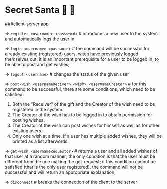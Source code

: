 # Secret Santa :santa: :gift:
###client-server app

=> `register <username> <password>` # introduces a new user to the system and automatically logs the user in

=> `login <username> <password>` # the command will be successful for already existing (registered) users, witch have previously logged themselves out;
it is an important prerequisite for a user to be logged in, to be able to post and get wishes;

=> `logout <username>` # changes the status of the given user

=> `post-wish <usernameReciver> <wish> <usernameCreator>` # for this command to be successful, there are some conditions, which need to be satisfied:
1. Both the "Receiver" of the gift and the Creator of the wish need to be registered in the system.
2. The Creator of the wish has to be logged in to obtain permission for posting wishes.
3. The Creator of the wish can post wishes for himself as well as for other existing users.
4. Only one wish at a time. If a user has multiple added wishes, they will be printed as a list afterwords.

=> `get-wish <usernameRequestor>` #  returns a user and all added wishes of that user at a random manner;
the only condition is that the user must be different from the one making the get-request;
if this condition cannot be satisfied (that is the only user registered), the command will not be successful and will return an appropriate explanation;

=> `disconnect` # breaks the connection of the client to the server
